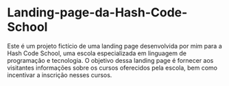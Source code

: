 # Landing-page-da-Hash-Code-School
Este é um projeto fictício de uma landing page desenvolvida por mim para a Hash Code School, uma escola especializada em linguagem de programação e tecnologia. O objetivo dessa landing page é fornecer aos visitantes informações sobre os cursos oferecidos pela escola, bem como incentivar a inscrição nesses cursos.
